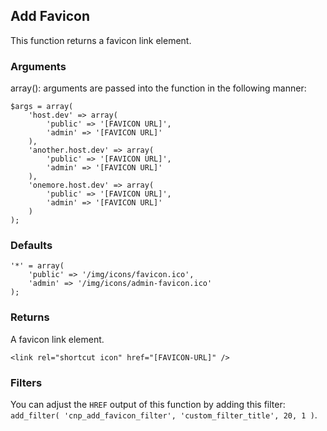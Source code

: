 ## Add Favicon

This function returns a favicon link element.

### Arguments

array(): arguments are passed into the function in the following manner:

```
$args = array(
	'host.dev' => array(
		'public' => '[FAVICON URL]',
		'admin' => '[FAVICON URL]'
	),
	'another.host.dev' => array(
		'public' => '[FAVICON URL]',
		'admin' => '[FAVICON URL]'
	),
	'onemore.host.dev' => array(
		'public' => '[FAVICON URL]',
		'admin' => '[FAVICON URL]'
	)
);
```

### Defaults

```
'*' = array(
    'public' => '/img/icons/favicon.ico',
    'admin' => '/img/icons/admin-favicon.ico'
);
```

### Returns

A favicon link element.

```
<link rel="shortcut icon" href="[FAVICON-URL]" />
```

### Filters

You can adjust the `HREF` output of this function by adding this filter: `add_filter( 'cnp_add_favicon_filter', 'custom_filter_title', 20, 1 )`.
